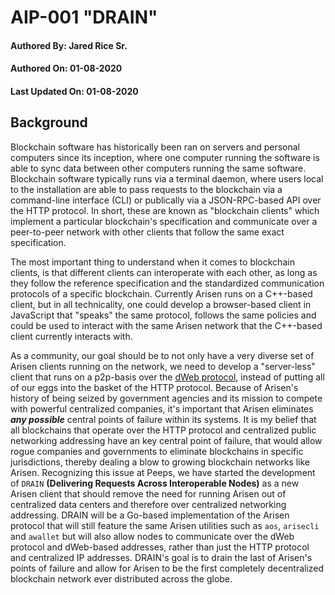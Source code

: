 # AIP-001 "DRAIN"
#### Authored By: Jared Rice Sr.
#### Authored On: 01-08-2020
#### Last Updated On: 01-08-2020

## Background
Blockchain software has historically been ran on servers and personal computers since its inception, where one computer running the software is able to sync data between other computers running the same software. Blockchain software typically runs via a terminal daemon, where users local to the installation are able to pass requests to the blockchain via a command-line interface (CLI) or publically via a JSON-RPC-based API over the HTTP protocol. In short, these are known as "blockchain clients" which implement a particular blockchain's specification and communicate over a peer-to-peer network with other clients that follow the same exact specification.

The most important thing to understand when it comes to blockchain clients, is that different clients can interoperate with each other, as long as they follow the reference specification and the standardized communication protocols of a specific blockchain. Currently Arisen runs on a C++-based client, but in all technicality, one could develop a browser-based client in JavaScript that "speaks" the same protocol, follows the same policies and could be used to interact with the same Arisen network that the C++-based client currently interacts with.

As a community, our goal should be to not only have a very diverse set of Arisen clients running on the network, we need to develop a "server-less" client that runs on a p2p-basis over the [dWeb protocol](https://github.com/distributedweb/whitepaper), instead of putting all of our eggs into the basket of the HTTP protocol. Because of Arisen's history of being seized by government agencies and its mission to compete with powerful centralized companies, it's important that Arisen eliminates ***any possible*** central points of failure within its systems. It is my belief that all blockchains that operate over the HTTP protocol and centralized public networking addressing have an key central point of failure, that would allow rogue companies and governments to eliminate blockchains in specific jurisdictions, thereby dealing a blow to growing blockchain networks like Arisen. Recognizing this issue at Peeps, we have started the development of ```DRAIN``` **(Delivering Requests Across Interoperable Nodes)** as a new Arisen client that should remove the need for running Arisen out of centralized data centers and therefore over centralized networking addressing. DRAIN will be a Go-based implementation of the Arisen protocol that will still feature the same Arisen utilities such as ```aos```, ```arisecli``` and ```awallet``` but will also allow nodes to communicate over the dWeb protocol and dWeb-based addresses, rather than just the HTTP protocol and centralized IP addresses. DRAIN's goal is to drain the last of Arisen's points of failure and allow for Arisen to be the first completely decentralized blockchain network ever distributed across the globe.
